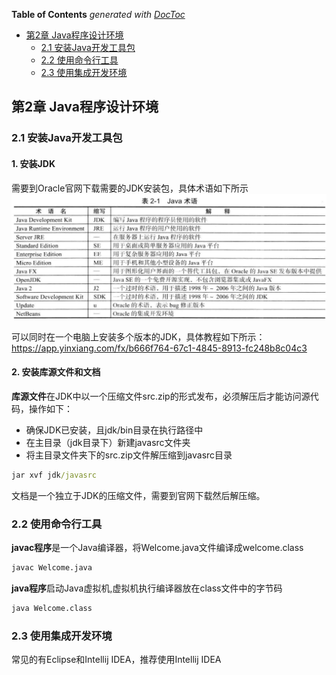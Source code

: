 <!-- START doctoc generated TOC please keep comment here to allow auto update -->
<!-- DON'T EDIT THIS SECTION, INSTEAD RE-RUN doctoc TO UPDATE -->
**Table of Contents**  *generated with [DocToc](https://github.com/thlorenz/doctoc)*

- [第2章 Java程序设计环境](#%E7%AC%AC2%E7%AB%A0-java%E7%A8%8B%E5%BA%8F%E8%AE%BE%E8%AE%A1%E7%8E%AF%E5%A2%83)
  - [2.1 安装Java开发工具包](#21-%E5%AE%89%E8%A3%85java%E5%BC%80%E5%8F%91%E5%B7%A5%E5%85%B7%E5%8C%85)
  - [2.2 使用命令行工具](#22-%E4%BD%BF%E7%94%A8%E5%91%BD%E4%BB%A4%E8%A1%8C%E5%B7%A5%E5%85%B7)
  - [2.3 使用集成开发环境](#23-%E4%BD%BF%E7%94%A8%E9%9B%86%E6%88%90%E5%BC%80%E5%8F%91%E7%8E%AF%E5%A2%83)

<!-- END doctoc generated TOC please keep comment here to allow auto update -->

## 第2章 Java程序设计环境

### 2.1 安装Java开发工具包
#### 1. 安装JDK
需要到Oracle官网下载需要的JDK安装包，具体术语如下所示
![](/001-Java核心技术_卷一/Pictures/2001.png)

可以同时在一个电脑上安装多个版本的JDK，具体教程如下所示：
https://app.yinxiang.com/fx/b666f764-67c1-4845-8913-fc248b8c04c3

#### 2. 安装库源文件和文档

**库源文件**在JDK中以一个压缩文件src.zip的形式发布，必须解压后才能访问源代码，操作如下：
* 确保JDK已安装，且jdk/bin目录在执行路径中
* 在主目录（jdk目录下）新建javasrc文件夹
* 将主目录文件夹下的src.zip文件解压缩到javasrc目录
```cmd
jar xvf jdk/javasrc
```

文档是一个独立于JDK的压缩文件，需要到官网下载然后解压缩。

### 2.2 使用命令行工具
**javac程序**是一个Java编译器，将Welcome.java文件编译成welcome.class
```cmd
javac Welcome.java
```
**java程序**启动Java虚拟机,虚拟机执行编译器放在class文件中的字节码
```cmd
java Welcome.class
```

### 2.3 使用集成开发环境
常见的有Eclipse和Intellij IDEA，推荐使用Intellij IDEA